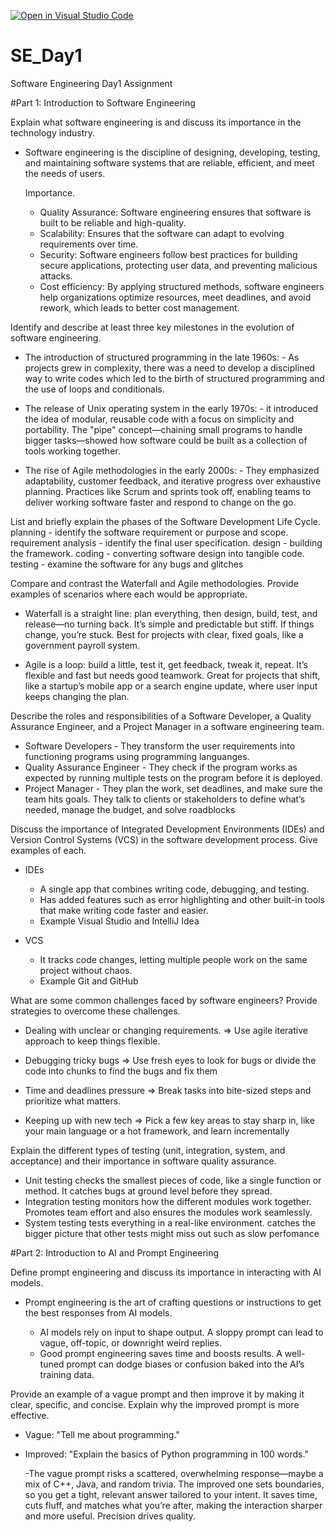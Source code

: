 [![Open in Visual Studio Code](https://classroom.github.com/assets/open-in-vscode-2e0aaae1b6195c2367325f4f02e2d04e9abb55f0b24a779b69b11b9e10269abc.svg)](https://classroom.github.com/online_ide?assignment_repo_id=18436443&assignment_repo_type=AssignmentRepo)
# SE_Day1
Software Engineering Day1 Assignment

#Part 1: Introduction to Software Engineering

Explain what software engineering is and discuss its importance in the technology industry.
 - Software engineering is the discipline of designing, developing, testing, and maintaining software systems that are reliable, efficient, and meet the needs of users.

   Importance.
    - Quality Assurance: Software engineering ensures that software is built to be reliable and high-quality.
    - Scalability: Ensures that the software can adapt to evolving requirements over time.
    - Security: Software engineers follow best practices for building secure applications, protecting user data, and preventing malicious attacks.
    - Cost efficiency: By applying structured methods, software engineers help organizations optimize resources, meet deadlines, and avoid rework, which leads to better cost management.

Identify and describe at least three key milestones in the evolution of software engineering.
* The introduction of structured programming in the late 1960s:
       - As projects grew in complexity, there was a need to develop a disciplined way to write codes which led to the birth of structured programming and the use of loops and conditionals.

* The release of Unix operating system in the early 1970s:
      - it introduced the idea of modular, reusable code with a focus on simplicity and portability. The "pipe" concept—chaining small programs to handle bigger tasks—showed how software could be built as a collection of tools working together.

* The rise of Agile methodologies in the early 2000s:
      - They emphasized adaptability, customer feedback, and iterative progress over exhaustive planning. Practices like Scrum and sprints took off, enabling teams to deliver working software faster and respond to change on the go.

List and briefly explain the phases of the Software Development Life Cycle.
 planning - identify the software requirement or purpose and scope.
 requirement analysis - identify the final user specification. 
 design - building the framework. 
 coding - converting software design into tangible code.
 testing - examine the software for any bugs and glitches


Compare and contrast the Waterfall and Agile methodologies. Provide examples of scenarios where each would be appropriate.
  - Waterfall is a straight line: plan everything, then design, build, test, and release—no turning back. It’s simple and predictable but stiff. If things change, you’re stuck. Best for projects with clear, fixed goals, like a government payroll system.
  
  - Agile is a loop: build a little, test it, get feedback, tweak it, repeat. It’s flexible and fast but needs good teamwork. Great for projects that shift, like a startup’s mobile app or a search engine update, where user input keeps changing the plan.

Describe the roles and responsibilities of a Software Developer, a Quality Assurance Engineer, and a Project Manager in a software engineering team.
  * Software Developers - They transform the user requirements into functioning programs using programming languanges.
  * Quality Assurance Engineer - They check if the program works as expected by running multiple tests on the program before it is deployed.
  * Project Manager - They plan the work, set deadlines, and make sure the team hits goals. They talk to clients or stakeholders to define what’s needed, manage the budget, and solve roadblocks

Discuss the importance of Integrated Development Environments (IDEs) and Version Control Systems (VCS) in the software development process. Give examples of each.
  * IDEs
     - A single app that combines writing code, debugging, and testing.
     - Has added features such as error highlighting and other built-in tools that make writing code faster and easier.
     - Example Visual Studio and IntelliJ Idea

  * VCS
     - It tracks code changes, letting multiple people work on the same project without chaos.
     - Example Git and GitHub

What are some common challenges faced by software engineers? Provide strategies to overcome these challenges.
 - Dealing with unclear or changing requirements.
     => Use agile iterative approach to keep things flexible.

 - Debugging tricky bugs
     => Use fresh eyes to look for bugs or divide the code into chunks to find the bugs and fix them

 - Time and deadlines pressure
     => Break tasks into bite-sized steps and prioritize what matters.
   
 - Keeping up with new tech
     => Pick a few key areas to stay sharp in, like your main language or a hot framework, and learn incrementally

Explain the different types of testing (unit, integration, system, and acceptance) and their importance in software quality assurance.
  - Unit testing checks the smallest pieces of code, like a single function or method. It catches bugs at ground level before they spread.
  - Integration testing monitors how the different modules work together. Promotes team effort and also ensures the modules work seamlessly.
  - System testing tests everything in a real-like environment. catches the bigger picture that other tests might miss out such as slow perfomance

#Part 2: Introduction to AI and Prompt Engineering


Define prompt engineering and discuss its importance in interacting with AI models.
 - Prompt engineering is the art of crafting questions or instructions to get the best responses from AI models.

   * AI models rely on input to shape output. A sloppy prompt can lead to vague, off-topic, or downright weird replies.
   * Good prompt engineering saves time and boosts results. A well-tuned prompt can dodge biases or confusion baked into the AI’s training data.

Provide an example of a vague prompt and then improve it by making it clear, specific, and concise. Explain why the improved prompt is more effective.
 * Vague: "Tell me about programming."

 * Improved: "Explain the basics of Python programming in 100 words."

   -The vague prompt risks a scattered, overwhelming response—maybe a mix of C++, Java, and random trivia. The improved one sets boundaries, so you get a tight, relevant answer tailored to your intent. It saves time, cuts fluff, and matches what you’re after, making the interaction sharper and more useful. Precision drives quality.

